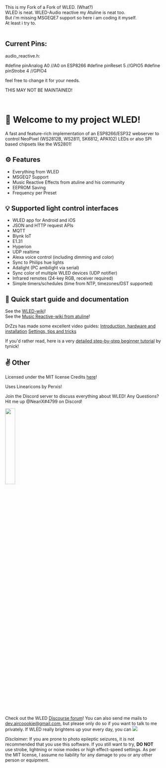 This is my Fork of a Fork of WLED. (What?)<br>
WLED is neat. WLED-Audio reactive my Atuline is neat too.<br>
But i'm missing MSGEQE7 support so here i am coding it myself.<br>
At least i try to.<br><br>


## Current Pins: 
audio_reactive.h:

#define pinAnalog A0      //A0 on ESP8266
#define pinReset 5        //GPIO5
#define pinStrobe 4       //GPIO4  

feel free to change it for your needs.

THIS MAY NOT BE MAINTAINED!

<br>


# 👋 Welcome to my project WLED!

A fast and feature-rich implementation of an ESP8266/ESP32 webserver to control NeoPixel (WS2812B, WS2811, SK6812, APA102) LEDs or also SPI based chipsets like the WS2801!

## ⚙️ Features
- Everything from WLED
- MSGEQ7 Support
- Music Reactive Effects from atuline and his community
- EEPROM Saving
- Frequency per Preset

## 💡 Supported light control interfaces
- WLED app for Android and iOS
- JSON and HTTP request APIs
- MQTT
- Blynk IoT
- E1.31
- Hyperion
- UDP realtime
- Alexa voice control (including dimming and color)
- Sync to Philips hue lights
- Adalight (PC ambilight via serial)
- Sync color of multiple WLED devices (UDP notifier)
- Infrared remotes (24-key RGB, receiver required)
- Simple timers/schedules (time from NTP, timezones/DST supported)

## 📲 Quick start guide and documentation

See the [WLED-wiki](https://github.com/Aircoookie/WLED/wiki)!<br>
See the [Music Reactive-wiki from atuline](https://github.com/atuline/WLED/wiki)!

DrZzs has made some excellent video guides:
[Introduction, hardware and installation](https://www.youtube.com/watch?v=tXvtxwK3jRk)
[Settings, tips and tricks](https://www.youtube.com/watch?v=6eCE2BpLaUQ)

If you'd rather read, here is a very [detailed step-by-step beginner tutorial](https://tynick.com/blog/11-03-2019/getting-started-with-wled-on-esp8266/) by tynick!


## ✌️ Other

Licensed under the MIT license
Credits [here](https://github.com/Aircoookie/WLED/wiki/Contributors-&-About)!

Uses Linearicons by Perxis!

Join the Discord server to discuss everything about WLED!
Any Questions? Hit me up @NeariX#4799 on Discord!

<a href="https://discord.gg/KuqP7NE"><img src="https://discordapp.com/api/guilds/473448917040758787/widget.png?style=banner2" width="25%"></a>

Check out the WLED [Discourse forum](https://wled.discourse.group)!
You can also send me mails to [dev.aircoookie@gmail.com](mailto:dev.aircoookie@gmail.com), but please only do so if you want to talk to me privately.
If WLED really brightens up your every day, you can [![](https://img.shields.io/badge/send%20me%20a%20small%20gift-paypal-blue.svg?style=flat-square)](https://paypal.me/aircoookie)


*Disclaimer:*
If you are prone to photo epileptic seizures, it is not recommended that you use this software.
If you still want to try, **DO NOT** use strobe, lightning or noise modes or high effect-speed settings.
As per the MIT license, I assume no liability for any damage to you or any other person or equipment.

